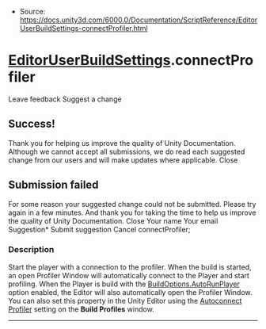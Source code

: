 * Source: https://docs.unity3d.com/6000.0/Documentation/ScriptReference/EditorUserBuildSettings-connectProfiler.html

#  [EditorUserBuildSettings](https://docs.unity3d.com/6000.0/Documentation/ScriptReference/EditorUserBuildSettings.html).connectProfiler
Leave feedback
Suggest a change
## Success!
Thank you for helping us improve the quality of Unity Documentation. Although we cannot accept all submissions, we do read each suggested change from our users and will make updates where applicable.
Close
## Submission failed
For some reason your suggested change could not be submitted. Please <a>try again</a> in a few minutes. And thank you for taking the time to help us improve the quality of Unity Documentation.
Close
Your name Your email Suggestion* Submit suggestion
Cancel
connectProfiler; 
### Description
Start the player with a connection to the profiler.
When the build is started, an open Profiler Window will automatically connect to the Player and start profiling. When the Player is build with the [BuildOptions.AutoRunPlayer](https://docs.unity3d.com/6000.0/Documentation/ScriptReference/BuildOptions.AutoRunPlayer.html) option enabled, the Editor will also automatically open the Profiler Window. You can also set this property in the Unity Editor using the [Autoconnect Profiler](https://docs.unity3d.com/6000.0/Documentation/Manual/build-profiles-reference.html#shared-build-settings) setting on the **Build Profiles** window. 
* * *
